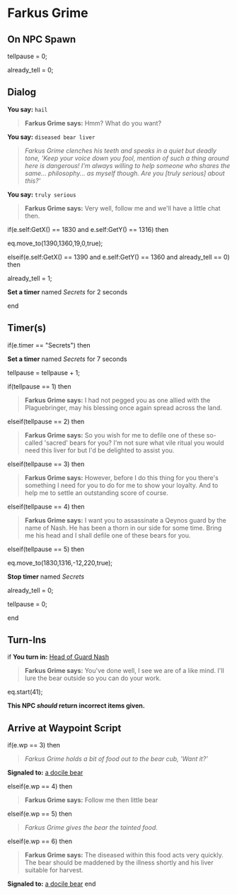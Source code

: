 # Farkus Grime
## On NPC Spawn

tellpause = 0;

already_tell = 0;
## Dialog

**You say:** `hail`



>**Farkus Grime says:** Hmm? What do you want?

**You say:** `diseased bear liver`



>*Farkus Grime clenches his teeth and speaks in a quiet but deadly tone, 'Keep your voice down you fool, mention of such a thing around here is dangerous! I'm always willing to help someone who shares the same... philosophy... as myself though. Are you [truly serious] about this?'*

**You say:** `truly serious`



>**Farkus Grime says:** Very well, follow me and we'll have a little chat then.


if(e.self:GetX() == 1830 and e.self:GetY() == 1316) then



eq.move_to(1390,1360,19,0,true);


elseif(e.self:GetX() == 1390 and e.self:GetY() == 1360 and already_tell == 0) then



already_tell = 1;



**Set a timer** named *Secrets* for 2 seconds

end

## Timer(s)

if(e.timer == "Secrets") then


**Set a timer** named *Secrets* for 7 seconds


tellpause = tellpause + 1;


if(tellpause == 1) then



>**Farkus Grime says:** I had not pegged you as one allied with the Plaguebringer, may his blessing once again spread across the land.


elseif(tellpause == 2) then



>**Farkus Grime says:** So you wish for me to defile one of these so-called 'sacred' bears for you? I'm not sure what vile ritual you would need this liver for but I'd be delighted to assist you.


elseif(tellpause == 3) then



>**Farkus Grime says:** However, before I do this thing for you there's something I need for you to do for me to show your loyalty. And to help me to settle an outstanding score of course.


elseif(tellpause == 4) then



>**Farkus Grime says:** I want you to assassinate a Qeynos guard by the name of Nash. He has been a thorn in our side for some time. Bring me his head and I shall defile one of these bears for you.


elseif(tellpause == 5) then



eq.move_to(1830,1316,-12,220,true);



**Stop timer** named *Secrets*



already_tell = 0;



tellpause = 0;

end

## Turn-Ins





if **You turn in:** [Head of Guard Nash](/item/8276)


>**Farkus Grime says:** You've done well, I see we are of a like mind. I'll lure the bear outside so you can do your work.


eq.start(41);

**This NPC *should* return incorrect items given.**

## Arrive at Waypoint Script

if(e.wp == 3) then


>*Farkus Grime holds a bit of food out to the bear cub, 'Want it?'*


**Signaled to:**  [a docile bear](/npc/181102)

elseif(e.wp == 4) then


>**Farkus Grime says:** Follow me then little bear

elseif(e.wp == 5) then


>*Farkus Grime gives the bear the tainted food.*

elseif(e.wp == 6) then


>**Farkus Grime says:** The diseased within this food acts very quickly.  The bear should be maddened by the illness shortly and his liver suitable for harvest.


**Signaled to:**  [a docile bear](/npc/181102)
end
